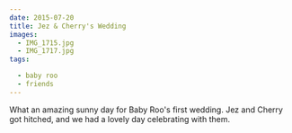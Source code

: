 ```yaml
---
date: 2015-07-20
title: Jez & Cherry's Wedding
images:
  - IMG_1715.jpg
  - IMG_1717.jpg
tags:

  - baby roo
  - friends
---
```

What an amazing sunny day for Baby Roo's first wedding. Jez and Cherry got hitched, and we had a lovely day celebrating with them. 